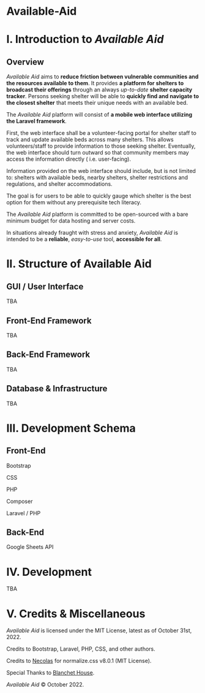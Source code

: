 # Available-Aid

# I. Introduction to *Available Aid*

## Overview

*Available Aid* aims to **reduce friction between vulnerable communities and the resources available to them**. It provides **a platform for shelters to broadcast their offerings** through an always *up-to-date* **shelter capacity tracker**. Persons seeking shelter will be able to **quickly find and navigate to the closest shelter** that meets their unique needs with an available bed.

The *Available Aid* platform will consist of **a mobile web interface utilizing the Laravel framework**.

First, the web interface shall be a volunteer-facing portal for shelter staff to track and update available beds across many shelters. This allows volunteers/staff to provide information to those seeking shelter. Eventually, the web interface should turn outward so that community members may access the information directly ( i.e. user-facing).

Information provided on the web interface should include, but is not limited to: shelters with available beds, nearby shelters, shelter restrictions and regulations, and shelter accommodations.

The goal is for users to be able to quickly gauge which shelter is the best option for them without any prerequisite tech literacy.

The *Available Aid* platform is committed to be open-sourced with a bare minimum budget for data hosting and server costs.

In situations already fraught with stress and anxiety, *Available Aid* is intended to be a **reliable**, *easy-to-use* tool, **accessible for all**.

# II. Structure of Available Aid

## GUI / User Interface

TBA

## Front-End Framework

TBA

## Back-End Framework

TBA

## Database & Infrastructure

TBA

# III. Development Schema

## Front-End

Bootstrap

CSS

PHP

Composer

Laravel / PHP

## Back-End

Google Sheets API

# IV. Development

TBA

# V. Credits & Miscellaneous

*Available Aid* is licensed under the MIT License, latest as of October 31st, 2022.

Credits to Bootstrap, Laravel, PHP, CSS, and other authors.

Credits to [Necolas](github.com/necolas/normalize.css) for normalize.css v8.0.1 (MIT License).

Special Thanks to [Blanchet House](https://blanchethouse.org/).

*Available Aid* © October 2022.

